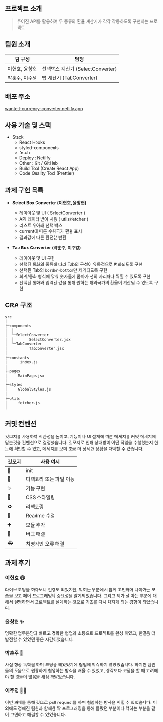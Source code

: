 ## 프로젝트 소개

> 주어진 API를 활용하여 두 종류의 환율 계산기가 각각 작동하도록 구현하는 프로젝트
> 

## 팀원 소개

| 팀 구성 | 담당 |
| --- | --- |
| 이현호, 윤창현 | 선택박스 계산기 (SelectConverter) |
| 박훈주, 이주영 | 탭 계산기 (TabConverter) |

## 배포 주소

[wanted-currency-converter.netlify.app](https://wanted-currency-converter.netlify.app/)

## 사용 기술 및 스택

- Stack
    - React Hooks
    - styled-components
    - fetch
    - Deploy : Netilfy
    - Other : Git / GitHub
    - Build Tool (Create React App)
    - Code Quality Tool (Prettier)

## 과제 구현 목록

- **Select Box Converter (이현호, 윤창현)**
    - 레이아웃 및 UI ( SelectConverter )
    - API 데이터 받아 사용 ( utils/fetcher )
    - 리스트 위아래 선택 박스
    - current에 따른 수취국가 환율 표시
    - 결과값에 따른 환전값 반환
    
- **Tab Box Converter (박훈주, 이주영)**
    - 레이아웃 및 UI 구현
    - 선택된 통화의 종류에 따라 Tab의 구성이 유동적으로 변화되도록 구현
    - 선택된 Tab의 `border-bottom`만 제거되도록 구현
    - 회계/통화 형식에 맞춰 숫자들에 콤마가 천의 자리마다 찍힐 수 있도록 구현
    - 선택된 통화와 입력된 값을 통해 원하는 해외국가의 환율이 계산될 수 있도록 구현

## CRA 구조

```markdown
src
│ 
├─components
│  │  
│  └─SelectConverter  
│  │       SelectConverter.jsx
│  └─TabConverter
│          TabConverter.jsx
│
├─constants
│      index.js
│
├─pages
│     MainPage.jsx
│
├─styles
│     GlobalStyles.js
│ 
├─utils
│     fetcher.js
│
```

## 커밋 컨벤션

깃모지를 사용하여 직관성을 높이고, 기능이나 UI 설계에 따른 메세지를 커밋 메세지에 담는것을 컨벤션으로 결정했습니다. 깃모지로 인해 상대방이 어떤 작업을 수행했는지 한 눈에 확인할 수 있고, 메세지를 보며 조금 더 상세한 상황을 파악할 수 있습니다.

| 깃모지 | 사용 예시 |
| --- | --- |
| 🎉 | init |
| 🚚 | 디렉토리 또는 파일 이동 |
| ✨ | 기능 구현 |
| 💄 | CSS 스타일링 |
| ♻️ | 리팩토링 |
| 📝 | Readme 수정 |
| ➕ | 모듈 추가 |
| 🐛 | 버그 해결 |
| 🚑️ | 치명적인 오류 해결 |

## 과제 후기

### **이현호** 😎

라이브 코딩을 하다보니 긴장도 되었지만, 막히는 부분에서 함께 고민하며 나아가는 모습을 보고 페어 프로그래밍의 중요성을 알게되었습니다. 그리고 제가 잘 아는 부분에 대해서 설명하면서 프로젝트를 설계하는 것으로 기초를 다시 다지게 되는 경험이 되었습니다.

### 윤창현 ✨

명확한 업무분담과 빠르고 정확한 협업과 소통으로 프로젝트를 완성 하였고, 한걸음 더 발전할 수 있었던 좋은 시간이었습니다.

### **박훈주** 🎅

사실 항상 독학을 하며 코딩을 해왔었기에 협업에 익숙하지 않았었습니다. 하지만 팀원들의 도움으로 원활하게 협업하는 방식을 배울 수 있었고, 생각보다 코딩을 할 때 고려해야 할 것들이 많음을 새삼 깨달았습니다.

### **이주영 🙋‍♀️**

이번 과제를 통해 깃으로 pull request를 하며 협업하는 방식을 익힐 수 있었습니다. 이외에도 정해진 팀원과 함께한 짝 프로그래밍을 통해 몰랐던 부분이나 막히는 부분을 같이 고민하고 해결할 수 있었습니다.
